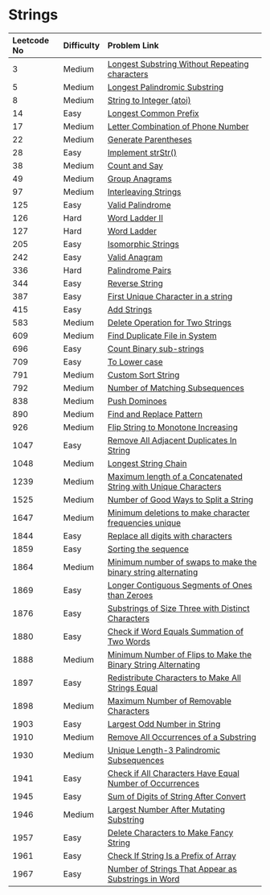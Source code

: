 # Strings



| Leetcode No | Difficulty | Problem Link |
| :--- | :--- | :--- |
| 3 | Medium | [Longest Substring Without Repeating characters](../difficulty-based-problem-index/leetcode-medium/leetcode-3-longest-substring-without-repeating-characters.md) |
| 5 | Medium | [Longest Palindromic Substring](../difficulty-based-problem-index/leetcode-medium/leetcode-5-longest-palindromic-substring.md) |
| 8 | Medium | [String to Integer \(atoi\)](../difficulty-based-problem-index/leetcode-medium/leetcode-8-string-to-integer-atoi.md) |
| 14 | Easy | [Longest Common Prefix](../difficulty-based-problem-index/leetcode-medium/leetcode-14-longest-common-prefix.md) |
| 17 | Medium | [Letter Combination of Phone Number](../difficulty-based-problem-index/leetcode-medium/leetcode-17-letter-combinations-of-a-phone-number.md) |
| 22 | Medium | [Generate Parentheses](../difficulty-based-problem-index/leetcode-medium/leetcode-22-generate-parentheses.md) |
| 28 | Easy | [Implement strStr\(\)](../difficulty-based-problem-index/leetcode-easy/leetcode-28-implement-strstr.md) |
| 38 | Medium | [Count and Say](../difficulty-based-problem-index/leetcode-medium/leetcode-38-count-and-say.md) |
| 49 | Medium | [Group Anagrams](../difficulty-based-problem-index/leetcode-medium/leetcode-49-group-anagrams.md) |
| 97 | Medium | [Interleaving Strings](../difficulty-based-problem-index/leetcode-medium/leetcode-97-interleaving-string.md) |
| 125 | Easy | [Valid Palindrome](../difficulty-based-problem-index/leetcode-easy/leetcode-125-valid-palindrome.md) |
| 126 | Hard | [Word Ladder II](../difficulty-based-problem-index/leetcode-hard/leetcode-126-word-ladder-ii.md) |
| 127 | Hard | [Word Ladder](../difficulty-based-problem-index/leetcode-hard/leetcode-127-word-ladder.md) |
| 205 | Easy | [Isomorphic Strings](../difficulty-based-problem-index/leetcode-easy/leetcode-205-isomorphic-strings.md) |
| 242 | Easy | [Valid Anagram](../difficulty-based-problem-index/leetcode-easy/leetcode-242-valid-anagram.md) |
| 336 | Hard | [Palindrome Pairs](../difficulty-based-problem-index/leetcode-hard/leetcode-336-palindrome-pairs.md) |
| 344 | Easy | [Reverse String](../difficulty-based-problem-index/leetcode-easy/leetcode-344-reverse-string.md) |
| 387 | Easy | [First Unique Character in a string](../difficulty-based-problem-index/leetcode-easy/leetcode-387-first-unique-character-in-a-string.md) |
| 415 | Easy | [Add Strings](../difficulty-based-problem-index/leetcode-easy/leetcode-415-add-strings.md) |
| 583 | Medium | [Delete Operation for Two Strings](../difficulty-based-problem-index/leetcode-medium/leetcode-583-delete-operation-for-two-strings.md) |
| 609 | Medium | [Find Duplicate File in System](../difficulty-based-problem-index/leetcode-medium/leetcode-609-find-duplicate-file-in-system.md) |
| 696 | Easy | [Count Binary sub-strings](../difficulty-based-problem-index/leetcode-easy/leetcode-696-count-binary-sub-strings.md) |
| 709 | Easy | [To Lower case](../difficulty-based-problem-index/leetcode-easy/leetcode-709-to-lower-case.md) |
| 791 | Medium | [Custom Sort String](../difficulty-based-problem-index/leetcode-medium/leetcode-791-custom-sort-string.md) |
| 792 | Medium | [Number of Matching Subsequences](../difficulty-based-problem-index/leetcode-medium/leetcode-792-number-of-matching-subsequences.md) |
| 838 | Medium | [Push Dominoes](../difficulty-based-problem-index/leetcode-medium/leetcode-838-push-dominoes.md) |
| 890 | Medium | [Find and Replace Pattern](../difficulty-based-problem-index/leetcode-medium/leetcode-890-find-and-replace-pattern.md) |
| 926 | Medium | [Flip String to Monotone Increasing](../difficulty-based-problem-index/leetcode-medium/leetcode-926-flip-string-to-monotone-increasing.md) |
| 1047 | Easy | [Remove All Adjacent Duplicates In String](../difficulty-based-problem-index/leetcode-easy/leetcode-1047-remove-all-adjacent-duplicates-in-string.md) |
| 1048 | Medium | [Longest String Chain](../difficulty-based-problem-index/leetcode-medium/leetcode-1048-longest-string-chain.md) |
| 1239 | Medium | [Maximum length of a Concatenated String with Unique Characters](../difficulty-based-problem-index/leetcode-medium/leetcode-1239-maximum-length-of-a-concatenated-string-with-unique-characters.md) |
| 1525 | Medium | [Number of Good Ways to Split a String](../difficulty-based-problem-index/leetcode-medium/leetcode-1525-number-of-good-ways-to-split-a-string.md) |
| 1647 | Medium | [Minimum deletions to make character frequencies unique](../difficulty-based-problem-index/leetcode-medium/leetcode-1647-minimum-deletions-to-make-character-frequencies-unique.md) |
| 1844 | Easy | [Replace all digits with characters](../difficulty-based-problem-index/leetcode-easy/leetcode-1844-replace-all-digits-with-characters.md) |
| 1859 | Easy | [Sorting the sequence](../difficulty-based-problem-index/leetcode-easy/leetcode-1859-sorting-the-sentence.md) |
| 1864 | Medium | [Minimum number of swaps to make the binary string alternating](../difficulty-based-problem-index/leetcode-medium/leetcode-1864-minimum-number-of-swaps-to-make-the-binary-string-alternating.md) |
| 1869 | Easy | [Longer Contiguous Segments of Ones than Zeroes](../difficulty-based-problem-index/leetcode-hard/leetcode-1869-longer-contiguous-segments-of-ones-than-zeros.md) |
| 1876 | Easy | [Substrings of Size Three with Distinct Characters](../difficulty-based-problem-index/leetcode-easy/leetcode-1876-substrings-of-size-three-with-distinct-characters.md) |
| 1880 | Easy | [Check if Word Equals Summation of Two Words](../difficulty-based-problem-index/leetcode-easy/leetcode-1880-check-if-word-equals-summation-of-two-words.md) |
| 1888 | Medium | [Minimum Number of Flips to Make the Binary String Alternating](../difficulty-based-problem-index/leetcode-medium/leetcode-1888-minimum-number-of-flips-to-make-the-binary-string-alternating.md) |
| 1897 | Easy | [Redistribute Characters to Make All Strings Equal](../difficulty-based-problem-index/leetcode-easy/leetcode-1897-redistribute-characters-to-make-all-strings-equal.md) |
| 1898 | Medium | [Maximum Number of Removable Characters](../difficulty-based-problem-index/leetcode-medium/leetcode-1898-maximum-number-of-removable-characters.md) |
| 1903 | Easy | [Largest Odd Number in String](../difficulty-based-problem-index/leetcode-easy/leetcode-1903-largest-odd-number-in-string.md) |
| 1910 | Medium | [Remove All Occurrences of a Substring](../difficulty-based-problem-index/leetcode-medium/leetcode-1910-remove-all-occurrences-of-a-substring.md) |
| 1930 | Medium | [Unique Length-3 Palindromic Subsequences](../difficulty-based-problem-index/leetcode-medium/leetcode-1930-unique-length-3-palindromic-subsequences.md) |
| 1941 | Easy | [Check if All Characters Have Equal Number of Occurrences](../difficulty-based-problem-index/leetcode-easy/leetcode-1941-check-if-all-characters-have-equal-number-of-occurrences.md) |
| 1945 | Easy | [Sum of Digits of String After Convert](../difficulty-based-problem-index/leetcode-easy/leetcode-1945-sum-of-digits-of-string-after-convert.md) |
| 1946 | Medium | [Largest Number After Mutating Substring](../difficulty-based-problem-index/leetcode-medium/leetcode-1946-largest-number-after-mutating-substring.md) |
| 1957 | Easy | [Delete Characters to Make Fancy String](../difficulty-based-problem-index/leetcode-easy/leetcode-1957-delete-characters-to-make-fancy-string.md) |
| 1961 | Easy | [Check If String Is a Prefix of Array](../difficulty-based-problem-index/leetcode-easy/leetcode-1961-check-if-string-is-a-prefix-of-array.md) |
| 1967 | Easy | [Number of Strings That Appear as Substrings in Word](../difficulty-based-problem-index/leetcode-easy/leetcode-1967-number-of-strings-that-appear-as-substrings-in-word.md) |

